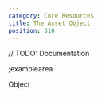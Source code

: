 ```yaml
---
category: Core Resources
title: The Asset Object
position: 310
---
```


// TODO: Documentation

;examplearea

Object